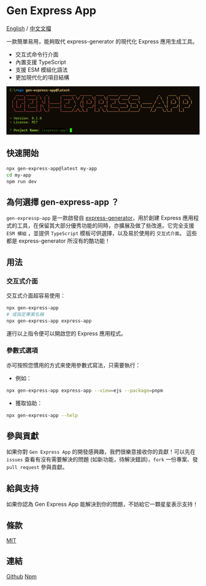 # Gen Express App

[English](/README.md) / [中文文檔](/docs/locales/tchinese/README.md)

一款簡單易用，能夠取代 express-generator 的現代化 Express 應用生成工具。

- 交互式命令行介面
- 內置支援 TypeScript
- 支援 ESM 模組化語法
- 更加現代化的項目結構

![](/docs/gen-express-app.png)

## 快速開始

```bash
npx gen-express-app@latest my-app
cd my-app
npm run dev
```

## 為何選擇 gen-express-app ？

`gen-expressp-app` 是一款啟發自 [express-generator](https://github.com/expressjs/generator)，用於創建 Express 應用程式的工具，在保留其大部分優秀功能的同時，亦擴展及做了些改進。它完全支援 `ESM 模組` ，並提供 `TypeScript` 模板可供選擇，以及易於使用的 `交互式介面`。 這些都是 express-generator 所沒有的酷功能！

## 用法

### 交互式介面

交互式介面超容易使用：

```bash
npx gen-express-app
# 或指定專案名稱
npx gen-express-app express-app
```

運行以上指令便可以開啟您的 Express 應用程式。

### 參數式選項

亦可按照您慣用的方式來使用參數式寫法，只需要執行：

- 例如：

```bash
npx gen-express-app express-app --view=ejs --package=pnpm
```

- 獲取協助：

```bash
npx gen-express-app --help
```

## 參與貢獻

如果你對 `Gen Express App` 的開發感興趣，我們很樂意接收你的貢獻！可以先在 `issues` 查看有沒有需要解決的問題 (如新功能，待解決錯誤)，`fork` 一份專案、發 `pull request` 參與貢獻。

## 給與支持

如果你認為 Gen Express App 能解決到你的問題，不妨給它一顆星星表示支持！

## 條款

[MIT](./LICENSE)

## 連結

[Github](https://github.com/Dalufishe/gen-express-app)
[Npm](https://www.npmjs.com/package/gen-express-app)
